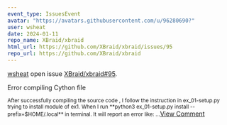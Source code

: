 ```yaml
---
event_type: IssuesEvent
avatar: "https://avatars.githubusercontent.com/u/96280690?"
user: wsheat
date: 2024-01-11
repo_name: XBraid/xbraid
html_url: https://github.com/XBraid/xbraid/issues/95
repo_url: https://github.com/XBraid/xbraid
---
```


<a href='https://github.com/wsheat' target='_blank'>wsheat</a> open issue <a href='https://github.com/XBraid/xbraid/issues/95' target='_blank'>XBraid/xbraid#95</a>.

<p>Error compiling Cython file</p><small>After successfully  compiling the source code , I follow the instruction in ex_01-setup.py trying to install module of ex1. When I run **python3 ex_01-setup.py install --prefix=$HOME/.local** in terminal. It will report an error like:...</small><a href='https://github.com/XBraid/xbraid/issues/95' target='_blank'>View Comment</a>